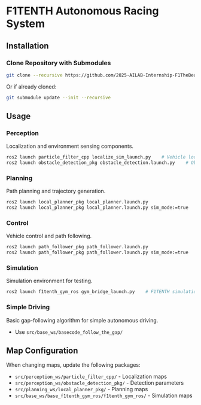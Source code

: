 # F1TENTH Autonomous Racing System

## Installation

### Clone Repository with Submodules

```bash
git clone --recursive https://github.com/2025-AILAB-Internship-F1TheBeast/final_f1thebeast_ws.git
```

Or if already cloned:
```bash
git submodule update --init --recursive
```

## Usage

### Perception
Localization and environment sensing components.

```bash
ros2 launch particle_filter_cpp localize_sim_launch.py    # Vehicle localization using particle filter
ros2 launch obstacle_detection_pkg obstacle_detection.launch.py    # Obstacle detection and mapping
```

### Planning
Path planning and trajectory generation.

```bash
ros2 launch local_planner_pkg local_planner.launch.py                   # Local path planning
ros2 launch local_planner_pkg local_planner.launch.py sim_mode:=true    # For simulation mode
```

### Control
Vehicle control and path following.

```bash
ros2 launch path_follower_pkg path_follower.launch.py                   # Path following controller
ros2 launch path_follower_pkg path_follower.launch.py sim_mode:=true    # For simulation mode
```

### Simulation
Simulation environment for testing.

```bash
ros2 launch f1tenth_gym_ros gym_bridge_launch.py    # F1TENTH simulation environment
```

### Simple Driving
Basic gap-following algorithm for simple autonomous driving.

- Use `src/base_ws/basecode_follow_the_gap/`

## Map Configuration

When changing maps, update the following packages:
- `src/perception_ws/particle_filter_cpp/` - Localization maps
- `src/perception_ws/obstacle_detection_pkg/` - Detection parameters
- `src/planning_ws/local_planner_pkg/` - Planning maps
- `src/base_ws/base_f1tenth_gym_ros/f1tenth_gym_ros/` - Simulation maps